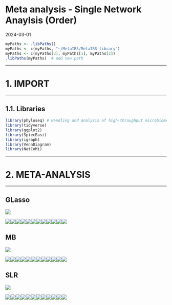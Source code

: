 Meta analysis - Single Network Anaylsis (Order)
================
2024-03-01

``` r
myPaths <- .libPaths()
myPaths <- c(myPaths, "~/MetaIBS/MetaIBS-library")
myPaths <- c(myPaths[3], myPaths[1], myPaths[2])
.libPaths(myPaths)  # add new path
```

------------------------------------------------------------------------

# 1. IMPORT

------------------------------------------------------------------------

## 1.1. Libraries

``` r
library(phyloseq) # Handling and analysis of high-throughput microbiome census data.
library(tidyverse)
library(ggplot2)
library(SpiecEasi)
library(igraph)
library(VennDiagram)
library(NetCoMi)
```

------------------------------------------------------------------------

# 2. META-ANALYSIS

------------------------------------------------------------------------

## GLasso

![](images/order/meta-analysis-glasso-1.png)<!-- -->

![](images/order/single-network-glasso-1.png)<!-- -->![](images/order/single-network-glasso-2.png)<!-- -->![](images/order/single-network-glasso-3.png)<!-- -->![](images/order/single-network-glasso-4.png)<!-- -->![](images/order/single-network-glasso-5.png)<!-- -->![](images/order/single-network-glasso-6.png)<!-- -->![](images/order/single-network-glasso-7.png)<!-- -->![](images/order/single-network-glasso-8.png)<!-- -->![](images/order/single-network-glasso-9.png)<!-- -->![](images/order/single-network-glasso-10.png)<!-- -->![](images/order/single-network-glasso-11.png)<!-- -->![](images/order/single-network-glasso-12.png)<!-- -->

## MB

![](images/order/meta-analysis-mb-1.png)<!-- -->

![](images/order/single-network-mb-1.png)<!-- -->![](images/order/single-network-mb-2.png)<!-- -->![](images/order/single-network-mb-3.png)<!-- -->![](images/order/single-network-mb-4.png)<!-- -->![](images/order/single-network-mb-5.png)<!-- -->![](images/order/single-network-mb-6.png)<!-- -->![](images/order/single-network-mb-7.png)<!-- -->![](images/order/single-network-mb-8.png)<!-- -->![](images/order/single-network-mb-9.png)<!-- -->![](images/order/single-network-mb-10.png)<!-- -->![](images/order/single-network-mb-11.png)<!-- -->![](images/order/single-network-mb-12.png)<!-- -->

## SLR

![](images/order/meta-analysis-slr-1.png)<!-- -->

![](images/order/single-network-slr-1.png)<!-- -->![](images/order/single-network-slr-2.png)<!-- -->![](images/order/single-network-slr-3.png)<!-- -->![](images/order/single-network-slr-4.png)<!-- -->![](images/order/single-network-slr-5.png)<!-- -->![](images/order/single-network-slr-6.png)<!-- -->![](images/order/single-network-slr-7.png)<!-- -->![](images/order/single-network-slr-8.png)<!-- -->![](images/order/single-network-slr-9.png)<!-- -->![](images/order/single-network-slr-10.png)<!-- -->![](images/order/single-network-slr-11.png)<!-- -->![](images/order/single-network-slr-12.png)<!-- -->
